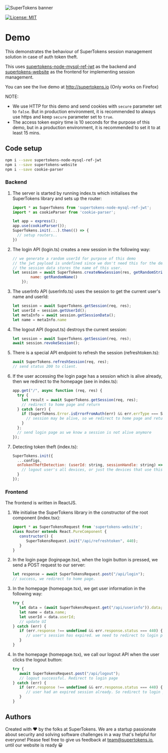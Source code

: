 ![SuperTokens banner](https://raw.githubusercontent.com/supertokens/supertokens-logo/master/images/Artboard%20%E2%80%93%2027%402x.png)

[![License: MIT](https://img.shields.io/badge/License-MIT-brightgreen.svg)](https://github.com/supertokens/auth-demo/blob/master/LICENSE)

# Demo

This demonstrates the behaviour of SuperTokens session management solution in case of auth token theft.

This uses [supertokens-node-mysql-ref-jwt](https://github.com/supertokens/supertokens-node-mysql-ref-jwt) as the backend and [supertokens-website](https://github.com/supertokens/supertokens-website) as the frontend for implementing session management.

You can see the live demo at http://supertokens.io (Only works on Firefox)

NOTE:
- We use HTTP for this demo and send cookies with ``secure`` parameter set to ``false``. But in production environment, it is recommended to always use https and keep ``secure`` parameter set to ``true``.
- The access token expiry time is 10 seconds for the purpose of this demo, but in a production environment, it is recommended to set it to at least 15 mins.

## Code setup
```bash
npm i --save supertokens-node-mysql-ref-jwt
npm i --save supertokens-website
npm i --save cookie-parser
```
### Backend
1) The server is started by running index.ts which initialises the SuperTokens library and sets up the router:
   ```js
   import * as SuperTokens from 'supertokens-node-mysql-ref-jwt';
   import * as cookieParser from 'cookie-parser';
   
   let app = express();
   app.use(cookieParser());
   SuperTokens.init(...).then(() => {
     // setup routers..
   })
   ```
2) The login API (login.ts) creates a new session in the following way:
   ```js
   // we generate a random userId for purpose of this demo
   // the jwt payload is undefined since we don't need this for the demo
   // the session data stores the name of this user.
   let session = await SuperTokens.createNewSession(res, getRandomString(), undefined, {
           name: getRandomName()
       });
   ```
3) The userInfo API (userInfo.ts) uses the session to get the current user's name and userId:
   ```js
   let session = await SuperTokens.getSession(req, res);
   let userId = session.getUserId();
   let metaInfo = await session.getSessionData();
   let name = metaInfo.name
   ```
4) The logout API (logout.ts) destroys the current session:
   ```js
   let session = await SuperTokens.getSession(req, res);
   await session.revokeSession();
   ```
5) There is a special API endpoint to refresh the session (refreshtoken.ts):
   ```js
   await SuperTokens.refreshSession(req, res);
   // send status 200 to client.
   ```
6) If the user accessing the login page has a session which is alive already, then we redirect to the homepage (see in index.ts):
   ```js
   app.get("/", async function (req, res) {
     try {
       let result = await SuperTokens.getSession(req, res);
       // redirect to home page and return
     } catch (err) {
       if (SuperTokens.Error.isErrorFromAuth(err) && err.errType === SuperTokens.Error.TRY_REFRESH_TOKEN) {
         // session may be alive, so we redirect to home page and return
       }
     };
     // send login page as we know a session is not alive anymore
   });
   ```
7) Detecting token theft (index.ts):
   ```js
   SuperTokens.init({
     ...configs,
     onTokenTheftDetection: (userId: string, sessionHandle: string) => {
       // logout user's all devices, or just the devices that use this sessionHandle.
     }
   });
   ```
### Frontend
The frontend is written in ReactJS.

1) We initialise the SuperTokens library in the constructor of the root component (index.tsx):
   ```js
   import * as SuperTokensRequest from 'supertokens-website';
   class Router extends React.PureComponent {
      constructor() {
         SuperTokensRequest.init("/api/refreshtoken", 440);
      }
   }
   ```
2) In the login page (loginpage.tsx), when the login button is pressed, we send a POST request to our server:
   ```js
   let response = await SuperTokensRequest.post("/api/login");
   // success, we redirect to home page.
   ```
3) In the homepage (homepage.tsx), we get user information in the following way:
   ```js
   try {
      let data = (await SuperTokensRequest.get("/api/userinfo")).data;
      let name = data.name;
      let userId = data.userId;
      // update UI
   } catch (err) {
      if (err.response !== undefined && err.response.status === 440) {
         // user's session has expired. we need to redirect to login page.
      }
   }
   ```
4) In the homepage (homepage.tsx), we call our logout API when the user clicks the logout button:
   ```js
   try {
      await SuperTokensRequest.post("/api/logout");
      // logout successful. Redirect to login page
   } catch (err) {
      if (err.response !== undefined && err.response.status === 440) {
         // user had an expired session already. So redirect to login page
      }
   }
   ```

## Authors
Created with :heart: by the folks at SuperTokens. We are a startup passionate about security and solving software challenges in a way that's helpful for everyone! Please feel free to give us feedback at team@supertokens.io, until our website is ready :grinning:
